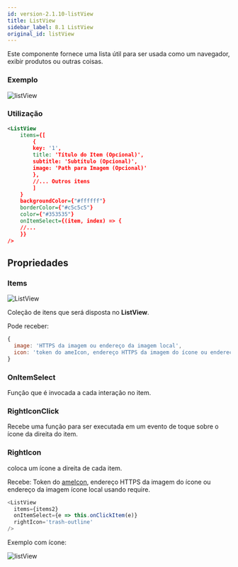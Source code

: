 ```yaml
---
id: version-2.1.10-listView
title: ListView
sidebar_label: 8.1 ListView
original_id: listView
---
```


Este componente fornece uma lista útil para ser usada como um navegador, exibir produtos ou outras coisas.

### Exemplo

![listView](assets/images_components/v2.0.0/listView.png)

### Utilização

```xml harmony
<ListView
    items={[
        {
        key: '1',
        title: 'Título do Item (Opcional)',
        subtitle: 'Subtítulo (Opcional)',
        image: 'Path para Imagem (Opcional)'
        },
        //... Outros itens
        ]
    }
    backgroundColor={"#ffffff"}
    borderColor={"#c5c5c5"}
    color={"#353535"}
    onItemSelect={(item, index) => {
    //...
    }}
/>
```

## Propriedades

### Items

![ListView](assets/badge_required.svg)

Coleção de itens que será disposta no **ListView**.

Pode receber:

```javascript
{
  image: 'HTTPS da imagem ou endereço da imagem local',
  icon: 'token do ameIcon, endereço HTTPS da imagem do ícone ou endereço da imagem ícone local usando require.';
}
```

### OnItemSelect

Função que é invocada a cada interação no item.

### RightIconClick

Recebe uma função para ser executada em um evento de toque sobre o ícone da direita do item.

### RightIcon

coloca um ícone a direita de cada item.

Recebe: Token do [ameIcon](ameIcon.md), endereço HTTPS da imagem do ícone ou endereço da imagem ícone local usando require.

```javascript
<ListView
  items={items2}
  onItemSelect={e => this.onClickItem(e)}
  rightIcon='trash-outline'
/>
```

Exemplo com ícone:

![listView](assets/images_components/listview-righticon.png)
